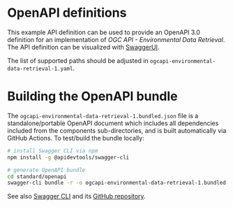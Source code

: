 # OpenAPI definitions

This example API definition can be used to provide an OpenAPI 3.0 definition for an implementation of _OGC API - Environmental Data Retrieval_.
The API definition can be visualized with [SwaggerUI](https://petstore.swagger.io/?url=https://raw.githubusercontent.com/opengeospatial/ogcapi-environmental-data-retrieval/master/standard/openapi/ogcapi-environmental-data-retrieval-1.bundled.json).

The list of supported paths should be adjusted in `ogcapi-environmental-data-retrieval-1.yaml`.

# Building the OpenAPI bundle

The `ogcapi-environmental-data-retrieval-1.bundled.json` file is a standalone/portable OpenAPI document which includes all dependencies included from the components sub-directories, and is built automatically via GitHub Actions.  To test/build the bundle locally:

```bash
# install Swagger CLI via npm
npm install -g @apidevtools/swagger-cli

# generate OpenAPI bundle
cd standard/openapi
swagger-cli bundle -r -o ogcapi-environmental-data-retrieval-1.bundled.json ogcapi-environmental-data-retrieval-1.yaml
```

See also [Swagger CLI](https://apitools.dev/swagger-cli/) and its [GitHub repository](https://github.com/APIDevTools/swagger-cli).
